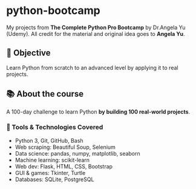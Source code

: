 # python-bootcamp
My projects from **The Complete Python Pro Bootcamp** by Dr.Angela Yu (Udemy). All credit for the material and original idea goes to **Angela Yu**.

## 🎯 Objective
Learn Python from scratch to an advanced level by applying it to real projects.

## 📚 About the course
A 100-day challenge to learn Python **by building 100 real-world projects**.

### 🔧 Tools & Technologies Covered
- Python 3, Git, GitHub, Bash
- Web scraping: Beautiful Soup, Selenium
- Data science: pandas, numpy, matplotlib, seaborn
- Machine learning: scikit-learn
- Web dev: Flask, HTML, CSS, Bootstrap
- GUI & games: Tkinter, Turtle
- Databases: SQLite, PostgreSQL
